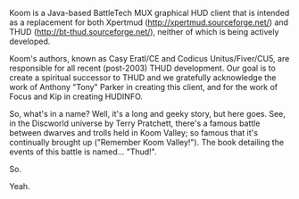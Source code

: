 Koom is a Java-based BattleTech MUX graphical HUD client that is intended as a replacement for both Xpertmud (http://xpertmud.sourceforge.net/) and THUD (http://bt-thud.sourceforge.net/), neither of which is being actively developed.

Koom's authors, known as Casy Eratl/CE and Codicus Unitus/Fiver/CU5, are responsible for all recent (post-2003) THUD development. Our goal is to create a spiritual successor to THUD and we gratefully acknowledge the work of Anthony "Tony" Parker in creating this client, and for the work of Focus and Kip in creating HUDINFO.

So, what's in a name? Well, it's a long and geeky story, but here goes. See, in the Discworld universe by Terry Pratchett, there's a famous battle between dwarves and trolls held in Koom Valley; so famous that it's continually brought up ("Remember Koom Valley!"). The book detailing the events of this battle is named... "Thud!".

So.

Yeah.